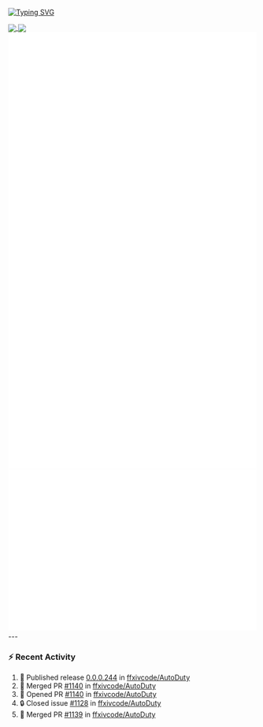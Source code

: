 [![Typing SVG](https://readme-typing-svg.demolab.com?font=Fira+Code&duration=1000&pause=1000&multiline=true&repeat=false&width=435&lines=Simon+Latusek+%7C+Gameplay+Engineer)](https://git.io/typing-svg)

<a href="https://github.com/anuraghazra/github-readme-stats">
  <img height=200 align="center" src="https://github-readme-stats.vercel.app/api?username=erdelf&theme=radical" />
</a>
<a href="https://github.com/anuraghazra/convoychat">
  <img height=200 align="center" src="https://streak-stats.demolab.com?user=erdelf&theme=radical&mode=weekly" />
</a>

<picture>
  <img src="/github-metrics.svg" alt="Metrics">
</picture>

<picture>
  <img src="/github-metrics-achievements.svg" alt="Achievements">
</picture>
---

### :zap: Recent Activity
<!--START_SECTION:activity-->
1. 🚀 Published release [0.0.0.244](https://github.com/ffxivcode/AutoDuty/releases/tag/0.0.0.244) in [ffxivcode/AutoDuty](https://github.com/ffxivcode/AutoDuty)
2. 🎉 Merged PR [#1140](https://github.com/ffxivcode/AutoDuty/pull/1140) in [ffxivcode/AutoDuty](https://github.com/ffxivcode/AutoDuty)
3. 💪 Opened PR [#1140](https://github.com/ffxivcode/AutoDuty/pull/1140) in [ffxivcode/AutoDuty](https://github.com/ffxivcode/AutoDuty)
4. 🔒 Closed issue [#1128](https://github.com/ffxivcode/AutoDuty/issues/1128) in [ffxivcode/AutoDuty](https://github.com/ffxivcode/AutoDuty)
5. 🎉 Merged PR [#1139](https://github.com/ffxivcode/AutoDuty/pull/1139) in [ffxivcode/AutoDuty](https://github.com/ffxivcode/AutoDuty)
<!--END_SECTION:activity-->

<!--
**erdelf/erdelf** is a ✨ _special_ ✨ repository because its `README.md` (this file) appears on your GitHub profile.

Here are some ideas to get you started:

- 🔭 I’m currently working on ...
- 🌱 I’m currently learning ...
- 👯 I’m looking to collaborate on ...
- 🤔 I’m looking for help with ...
- 💬 Ask me about ...
- 📫 How to reach me: ...
- 😄 Pronouns: ...
- ⚡ Fun fact: ...
-->
